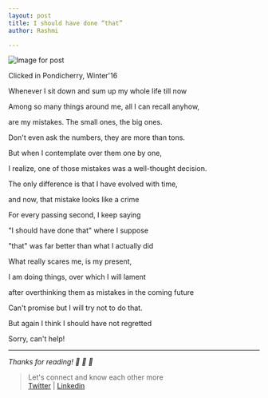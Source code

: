 ```yaml
---
layout: post
title: I should have done “that”
author: Rashmi

---
```

![Image for post](https://miro.medium.com/max/2023/1*PKJ868EIG0_dESLrTMVPFg.jpeg)

Clicked in Pondicherry, Winter'16

Whenever I sit down and sum up my whole life till now

Among so many things around me, all I can recall anyhow,

are my mistakes. The small ones, the big ones.

Don't even ask the numbers, they are more than tons.

But when I contemplate over them one by one,

I realize, one of those mistakes was a well-thought decision.

The only difference is that I have evolved with time,

and now, that mistake looks like a crime

For every passing second, I keep saying

"I should have done that" where I suppose

"that" was far better than what I actually did

What really scares me, is my present,

I am doing things, over which I will lament

after overthinking them as mistakes in the coming future

Can't promise but I will try not to do that.

But again I think I should have not regretted

Sorry, can't help!

* * * * *

*Thanks for reading! 💛 💛 💛*

> Let's connect and know each other more\
> [Twitter](https://twitter.com/oyerashmi) | [Linkedin](https://www.linkedin.com/in/rashmi-shukla-7ba298104/)